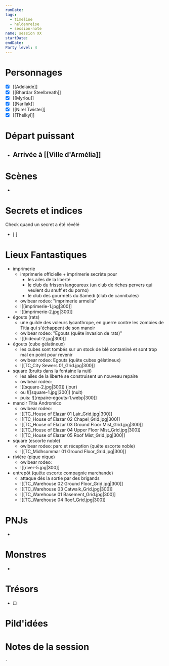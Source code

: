 ```yaml
---
runDate: 
tags:
  - timeline
  - heldenreise
  - session-note
name: session XX
startDate: 
endDate:
Party level: 4
---
```



# Personnages
- [x] [[Adelaïde]]
- [x] [[Bhardar Steelbreath]]
- [x] [[Myrlou]]
- [x] [[Narllak]]
- [x] [[Nirel Twister]]
- [x] [[Thelkyl]]

# Départ puissant
- Arrivée à [[Ville d'Armélia]]
	- 

# Scènes
- 

# Secrets et indices
Check quand un secret a été révélé
- [ ] 

# Lieux Fantastiques
- imprimerie 
	- imprimerie officielle + imprimerie secrète pour
		- les ailes de la liberté
		- le club du frisson langoureux (un club de riches pervers qui veulent du snuff et du porno)
		- le club des gourmets du Samedi (club de cannibales)
	- owlbear rodeo: "imprimerie armelia"
	- ![[imprimerie-1.jpg|300]]
	- ![[imprimerie-2.jpg|300]]
- égouts (rats)
	- une guilde des voleurs lycanthrope, en guerre contre les zombies de Titia qui s'échappent de son manoir
	- owlbear rodeo: "Egouts (quête invasion de rats)"
	- ![[hideout-2.jpg|300]]
- égouts (cube gélatineux)
	- les cubes sont tombés sur un stock de blé contaminé et sont trop mal en point pour revenir
	- owlbear rodeo: Egouts (quête cubes gélatineux)
	- ![[TC_City Sewers 01_Grid.jpg|300]]
- square (bruits dans la fontaine la nuit)
	- les ailes de la liberté se construisent un nouveau repaire
	-  owlbear rodeo: 
	- ![[square-2.jpg|300]] (jour)
	- ou ![[square-1.jpg|300]] (nuit)
	- puis: ![[repaire-egouts-1.webp|300]]
- manoir Titia Andromico
	-  owlbear rodeo: 
	- ![[TC_House of Elazar 01 Lair_Grid.jpg|300]]
	- ![[TC_House of Elazar 02 Chapel_Grid.jpg|300]]
	- ![[TC_House of Elazar 03 Ground Floor Mist_Grid.jpg|300]]
	- ![[TC_House of Elazar 04 Upper Floor Mist_Grid.jpg|300]]
	- ![[TC_House of Elazar 05 Roof Mist_Grid.jpg|300]]
- square (escorte noble)
	-  owlbear rodeo: parc et réception (quête escorte noble)
	- ![[TC_Midhsommar 01 Ground Floor_Grid.jpg|300]]
- rivière (pique nique) 
	- owlbear rodeo:
	- ![[river-5.jpg|300]]
- entrepôt (quête escorte compagnie marchande)
	- attaque dès la sortie par des brigands
	- ![[TC_Warehouse 02 Ground Floor_Grid.jpg|300]]
	- ![[TC_Warehouse 03 Catwalk_Grid.jpg|300]]
	- ![[TC_Warehouse 01 Basement_Grid.jpg|300]]
	- ![[TC_Warehouse 04 Roof_Grid.jpg|300]]
# PNJs
- 

# Monstres
- 

# Trésors
- [ ]


# Pild'idées
> 

# Notes de la session

```
- 
```
